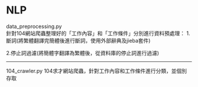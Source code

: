 # NLP

data_preprocessing.py  
針對104網站爬蟲整理好的「工作內容」和「工作條件」分別進行資料預處理：
1.斷詞(將繁體翻譯完簡體後進行斷詞，使用外部辭典及jieba套件)

2.停止詞過濾(將簡體字翻譯為繁體後，從資料庫的停止詞進行過濾)

----------------------------------------------------------------------------
104_crawler.py 
104求才網站爬蟲，針對工作內容和工作條件進行分類，並個別存取
